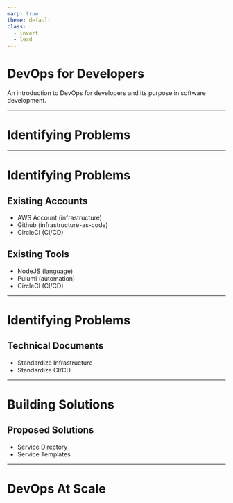 ```yaml
---
marp: true
theme: default
class:
  - invert
  - lead
---
```


# DevOps for Developers

An introduction to DevOps for developers and its purpose in software development.

---

# Identifying Problems

---

# Identifying Problems

## Existing Accounts

- AWS Account (infrastructure)
- Github (infrastructure-as-code)
- CircleCI (CI/CD)

## Existing Tools

- NodeJS (language)
- Pulumi (automation)
- CircleCI (CI/CD)

---

# Identifying Problems

## Technical Documents

- Standardize Infrastructure
- Standardize CI/CD

---

# Building Solutions

## Proposed Solutions

- Service Directory
- Service Templates

---

# DevOps At Scale

